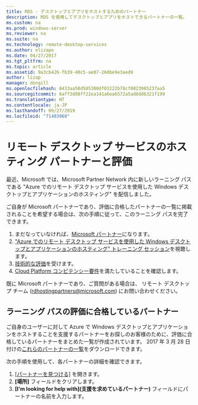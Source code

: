 ```yaml
---
title: RDS - デスクトップとアプリをホストするためのパートナー
description: RDS を使用してデスクトップとアプリをホストできるパートナーの一覧。
ms.custom: na
ms.prod: windows-server
ms.reviewer: na
ms.suite: na
ms.technology: remote-desktop-services
ms.author: elizapo
ms.date: 04/27/2017
ms.tgt_pltfrm: na
ms.topic: article
ms.assetid: 9a3cb426-fb39-40c5-ae07-26dbe9e3aed9
author: lizap
manager: dongill
ms.openlocfilehash: 8433aa50d585300df03222b78cf0823985237aa5
ms.sourcegitcommit: 6aff3d88ff22ea141a6ea6572a5ad8dd6321f199
ms.translationtype: HT
ms.contentlocale: ja-JP
ms.lasthandoff: 09/27/2019
ms.locfileid: "71403968"
---
```

# <a name="remote-desktop-services-hosting-partners-and-assessment"></a>リモート デスクトップ サービスのホスティング パートナーと評価

最近、Microsoft では、Microsoft Partner Network 内に新しいラーニング パスである "Azure でのリモート デスクトップ サービスを使用した Windows デスクトップとアプリケーションのホスティング" を配信しました。

ご自身が Microsoft パートナーであり、評価に合格したパートナーの一覧に掲載されることを希望する場合は、次の手順に従って、このラーニング パスを完了できます。

1. まだなっていなければ、[Microsoft パートナー](https://partner.microsoft.com/)になります。
2. ["Azure でのリモート デスクトップ サービスを使用した Windows デスクトップとアプリケーションのホスティング" トレーニング セッション](https://mspartnerlp.partner.microsoft.com/LearningPath/LearningPath/DLPaths?trackId=2915&rowId=3603)を視聴します。
3. [技術的な評価](https://mspartnerlp.partner.microsoft.com/LearningPath/LearningPath/DLPaths?trackId=1660&rowId=2220&trackPathId=9871)を受けます。
4. [Cloud Platform コンピテンシー要件](https://partner.microsoft.com/en-us/membership/cloud-platform-competency)を満たしていることを確認します。

既に Microsoft パートナーであり、ご質問がある場合は、 リモート デスクトップ チーム (<rdhostingpartners@microsoft.com>) にお問い合わせください。  


## <a name="partners-who-have-passed-the-learning-path-assessment"></a>ラーニング パスの評価に合格しているパートナー 

ご自身のユーザーに対して Azure で Windows デスクトップとアプリケーションをホストすることを支援するパートナーをお探しのお客様のために、評価に合格しているパートナーをまとめた一覧が作成されています。 2017 年 3 月 28 日付けの[これらのパートナーの一覧](https://github.com/MicrosoftDocs/windowsserverdocs/blob/master/WindowsServerDocs/remote/remote-desktop-services/RDS-Hosting-Partners.pdf)をダウンロードできます。

次の手順を使用して、各パートナーの詳細を確認できます。

1. [[パートナーを見つける]](https://partnercenter.microsoft.com/pcv/search) を開きます。
2. **[場所]** フィールドをクリアします。
3. **[I'm looking for help with]\(支援を求めているパートナー\)** フィールドにパートナーの名前を入力します。
